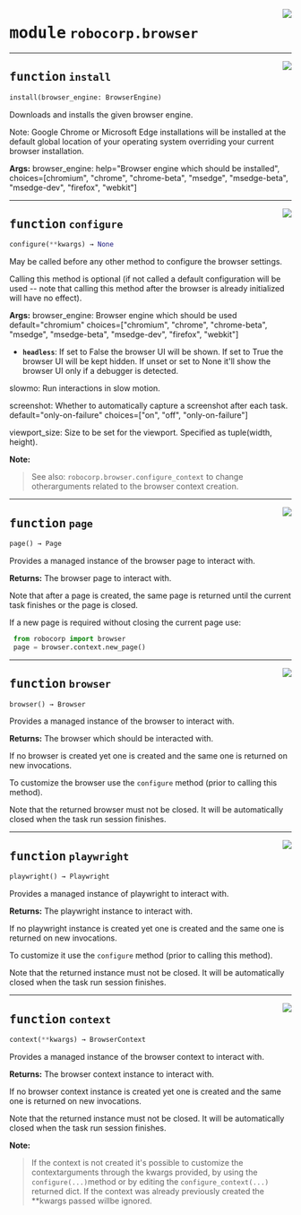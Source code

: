 <!-- markdownlint-disable -->

<a href="https://github.com/robocorp/robo/tree/master/browser/src/robocorp/browser/__init__.py#L0"><img align="right" style="float:right;" src="https://img.shields.io/badge/-source-cccccc?style=flat-square" /></a>

# <kbd>module</kbd> `robocorp.browser`





---

<a href="https://github.com/robocorp/robo/tree/master/browser/src/robocorp/browser/__init__.py#L244"><img align="right" style="float:right;" src="https://img.shields.io/badge/-source-cccccc?style=flat-square" /></a>

## <kbd>function</kbd> `install`

```python
install(browser_engine: BrowserEngine)
```

Downloads and installs the given browser engine. 

Note: Google Chrome or Microsoft Edge installations will be installed at the default global location of your operating system overriding your current browser installation. 



**Args:**
 browser_engine:  help="Browser engine which should be installed",  choices=[chromium", "chrome", "chrome-beta", "msedge", "msedge-beta", "msedge-dev", "firefox", "webkit"] 


---

<a href="https://github.com/robocorp/robo/tree/master/browser/src/robocorp/browser/__init__.py#L18"><img align="right" style="float:right;" src="https://img.shields.io/badge/-source-cccccc?style=flat-square" /></a>

## <kbd>function</kbd> `configure`

```python
configure(**kwargs) → None
```

May be called before any other method to configure the browser settings. 

Calling this method is optional (if not called a default configuration will be used -- note that calling this method after the browser is already initialized will have no effect). 



**Args:**
 browser_engine:  Browser engine which should be used  default="chromium"  choices=["chromium", "chrome", "chrome-beta", "msedge",  "msedge-beta", "msedge-dev", "firefox", "webkit"] 


 - <b>`headless`</b>:  If set to False the browser UI will be shown. If set to True  the browser UI will be kept hidden. If unset or set to None it'll  show the browser UI only if a debugger is detected. 

slowmo:  Run interactions in slow motion. 

screenshot:  Whether to automatically capture a screenshot after each task.  default="only-on-failure"  choices=["on", "off", "only-on-failure"] 

viewport_size:  Size to be set for the viewport. Specified as tuple(width, height). 



**Note:**

>See also: `robocorp.browser.configure_context` to change otherarguments related to the browser context creation.


---

<a href="https://github.com/robocorp/robo/tree/master/browser/src/robocorp/browser/__init__.py#L95"><img align="right" style="float:right;" src="https://img.shields.io/badge/-source-cccccc?style=flat-square" /></a>

## <kbd>function</kbd> `page`

```python
page() → Page
```

Provides a managed instance of the browser page to interact with. 



**Returns:**
 The browser page to interact with. 

 Note that after a page is created, the same page is returned until the  current task finishes or the page is closed. 

 If a new page is required without closing the current page use: 

```python
 from robocorp import browser
 page = browser.context.new_page()
``` 


---

<a href="https://github.com/robocorp/robo/tree/master/browser/src/robocorp/browser/__init__.py#L117"><img align="right" style="float:right;" src="https://img.shields.io/badge/-source-cccccc?style=flat-square" /></a>

## <kbd>function</kbd> `browser`

```python
browser() → Browser
```

Provides a managed instance of the browser to interact with. 



**Returns:**
 The browser which should be interacted with. 

 If no browser is created yet one is created and the same one  is returned on new invocations. 

 To customize the browser use the `configure` method (prior  to calling this method). 

 Note that the returned browser must not be closed. It will be  automatically closed when the task run session finishes. 


---

<a href="https://github.com/robocorp/robo/tree/master/browser/src/robocorp/browser/__init__.py#L138"><img align="right" style="float:right;" src="https://img.shields.io/badge/-source-cccccc?style=flat-square" /></a>

## <kbd>function</kbd> `playwright`

```python
playwright() → Playwright
```

Provides a managed instance of playwright to interact with. 



**Returns:**
 The playwright instance to interact with. 

 If no playwright instance is created yet one is created and the same one  is returned on new invocations. 

 To customize it use the `configure` method (prior  to calling this method). 

 Note that the returned instance must not be closed. It will be  automatically closed when the task run session finishes. 


---

<a href="https://github.com/robocorp/robo/tree/master/browser/src/robocorp/browser/__init__.py#L159"><img align="right" style="float:right;" src="https://img.shields.io/badge/-source-cccccc?style=flat-square" /></a>

## <kbd>function</kbd> `context`

```python
context(**kwargs) → BrowserContext
```

Provides a managed instance of the browser context to interact with. 



**Returns:**
 The browser context instance to interact with. 

 If no browser context instance is created yet one is created and the  same one is returned on new invocations. 

 Note that the returned instance must not be closed. It will be  automatically closed when the task run session finishes. 



**Note:**

>If the context is not created it's possible to customize the contextarguments through the kwargs provided, by using the `configure(...)`method or by editing the `configure_context(...)` returned dict.
>If the context was already previously created the **kwargs passed willbe ignored.


